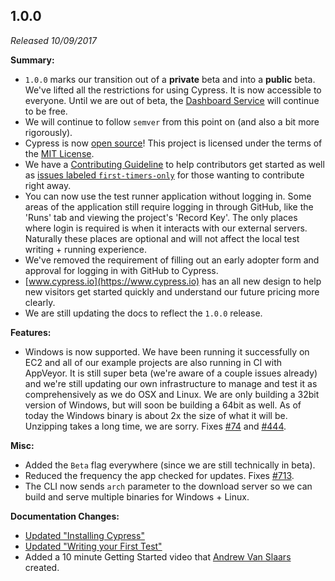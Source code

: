 ## 1.0.0

_Released 10/09/2017_

**Summary:**

- `1.0.0` marks our transition out of a **private** beta and into a **public**
  beta. We've lifted all the restrictions for using Cypress. It is now
  accessible to everyone. Until we are out of beta, the
  [Dashboard Service](/guides/dashboard/introduction) will continue to be free.
- We will continue to follow `semver` from this point on (and also a bit more
  rigorously).
- Cypress is now [open source](https://github.com/cypress-io/cypress)! This
  project is licensed under the terms of the
  [MIT License](https://github.com/cypress-io/cypress/blob/develop/LICENSE.md).
- We have a [Contributing Guideline](https://on.cypress.io/contributing) to help
  contributors get started as well as
  [issues labeled `first-timers-only`](https://github.com/cypress-io/cypress/labels/first-timers-only)
  for those wanting to contribute right away.
- You can now use the test runner application without logging in. Some areas of
  the application still require logging in through GitHub, like the 'Runs' tab
  and viewing the project's 'Record Key'. The only places where login is
  required is when it interacts with our external servers. Naturally these
  places are optional and will not affect the local test writing + running
  experience.
- We've removed the requirement of filling out an early adopter form and
  approval for logging in with GitHub to Cypress.
- [www.cypress.io](https://www.cypress.io) has an all new design to help new
  visitors get started quickly and understand our future pricing more clearly.
- We are still updating the docs to reflect the `1.0.0` release.

**Features:**

- Windows is now supported. We have been running it successfully on EC2 and all
  of our example projects are also running in CI with AppVeyor. It is still
  super beta (we're aware of a couple issues already) and we're still updating
  our own infrastructure to manage and test it as comprehensively as we do OSX
  and Linux. We are only building a 32bit version of Windows, but will soon be
  building a 64bit as well. As of today the Windows binary is about 2x the size
  of what it will be. Unzipping takes a long time, we are sorry. Fixes
  [#74](https://github.com/cypress-io/cypress/issues/74) and
  [#444](https://github.com/cypress-io/cypress/issues/444).

**Misc:**

- Added the `Beta` flag everywhere (since we are still technically in beta).
- Reduced the frequency the app checked for updates. Fixes
  [#713](https://github.com/cypress-io/cypress/issues/713).
- The CLI now sends `arch` parameter to the download server so we can build and
  serve multiple binaries for Windows + Linux.

**Documentation Changes:**

- [Updated "Installing Cypress"](/guides/getting-started/installing-cypress)
- [Updated "Writing your First Test"](/guides/getting-started/writing-your-first-test)
- Added a 10 minute Getting Started video that
  [Andrew Van Slaars](https://github.com/avanslaars) created.
